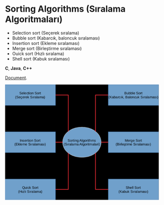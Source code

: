 # Sorting Algorithms (Sıralama Algoritmaları)
* Selection sort (Seçerek sıralama) 
* Bubble sort (Kabarcık, baloncuk sıralaması)
* Insertion sort (Ekleme sıralaması)
* Merge sort (Birleştirme sıralaması)
* Ouick sort (Hızlı sıralama)
* Shell sort (Kabuk sıralaması)

**C**, **Java**, **C++**

[Document](https://docs.google.com/uc?export=download&id=0B9-WwgR_SPomZW1hT3c3Y3d0MzhDVWdhVHlDT3A5NVdpN2Vj).

![alt document](https://github.com/yusufbasol/data-structures/blob/master/sunum.png)
